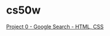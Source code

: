 # cs50w
[Project 0 - Google Search - HTML, CSS](https://cs50.harvard.edu/web/2020/projects/0/search/)

